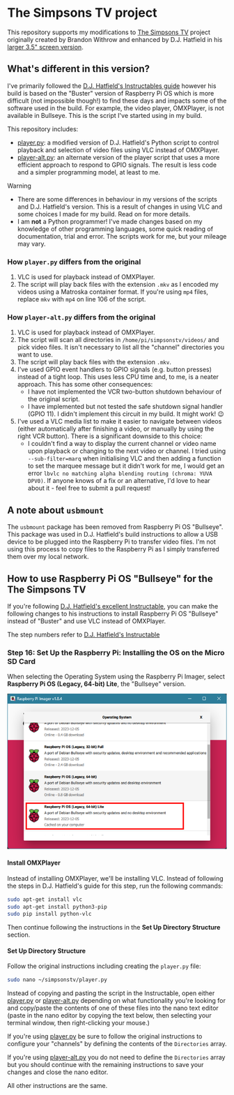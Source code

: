 # The Simpsons TV project

This repository supports my modifications to [The Simpsons TV](https://withrow.io/simpsons-tv-build-guide) project originally created by Brandon Withrow and enhanced by D.J. Hatfield in his [larger 3.5" screen version](https://www.instructables.com/The-Simpsons-TV-35-Screen-Version/).

## What's different in this version?

I've primarily followed the [D.J. Hatfield's Instructables guide](https://www.instructables.com/The-Simpsons-TV-35-Screen-Version/) however his build is based on the "Buster" version of Raspberry Pi OS which is more difficult (not impossible though!) to find these days and impacts some of the software used in the build. For example, the video player, OMXPlayer, is not available in Bullseye. This is the script I've started using in my build.

This repository includes:

- [player.py](./player.py): a modified version of D.J. Hatfield's Python script to control playback and selection of video files using VLC instead of OMXPlayer.
- [player-alt.py](./player-alt.py): an alternate version of the player script that uses a more efficient approach to respond to GPIO signals. The result is less code and a simpler programming model, at least to me.

> [!WARNING]
>
> - There are some differences in behaviour in my versions of the scripts and D.J. Hatfield's version. This is a result of changes in using VLC and some choices I made for my build. Read on for more details.
> - I am **not** a Python programmer! I've made changes based on my knowledge of other programming languages, some quick reading of documentation, trial and error. The scripts work for me, but your mileage may vary.

### How `player.py` differs from the original

1. VLC is used for playback instead of OMXPlayer.
2. The script will play back files with the extension `.mkv` as I encoded my videos using a Matroska container format. If you're using `mp4` files, replace `mkv` with `mp4` on line 106 of the script.

### How `player-alt.py` differs from the original

1. VLC is used for playback instead of OMXPlayer.
2. The script will scan all directories in `/home/pi/simpsonstv/videos/` and pick video files. It isn't necessary to list all the "channel" directories you want to use.
3. The script will play back files with the extension `.mkv`.
4. I've used GPIO event handlers to GPIO signals (e.g. button presses) instead of a tight loop. This uses less CPU time and, to me, is a neater approach. This has some other consequences:
   - I have not implemented the VCR two-button shutdown behaviour of the original script.
   - I have implemented but not tested the safe shutdown signal handler (GPIO 11). I didn't implement this circuit in my build. It might work! 😉
5. I've used a VLC media list to make it easier to navigate between videos (either automatically after finishing a video, or manually by using the right VCR button). There is a significant downside to this choice:
   - I couldn't find a way to display the current channel or video name upon playback or changing to the next video or channel. I tried using `--sub-filter=marq` when initialising VLC and then adding a function to set the marquee message but it didn't work for me, I would get an error `lbvlc no matching alpha blending routing (chroma: YUVA DPV0)`. If anyone knows of a fix or an alternative, I'd love to hear about it - feel free to submit a pull request!

## A note about `usbmount`

The `usbmount` package has been removed from Raspberry Pi OS "Bullseye". This package was used in D.J. Hatfield's build instructions to allow a USB device to be plugged into the Raspberry Pi to transfer video files. I'm not using this process to copy files to the Raspberry Pi as I simply transferred them over my local network.

## How to use Raspberry Pi OS "Bullseye" for the The Simpsons TV

If you're following [D.J. Hatfield's excellent Instructable](https://www.instructables.com/The-Simpsons-TV-35-Screen-Version/), you can make the following changes to his instructions to install Raspberry Pi OS "Bullseye" instead of "Buster" and use VLC instead of OMXPlayer.

The step numbers refer to [D.J. Hatfield's Instructable](https://www.instructables.com/The-Simpsons-TV-35-Screen-Version/)

### Step 16: Set Up the Raspberry Pi: Installing the OS on the Micro SD Card

When selecting the Operating System using the Raspberry Pi Imager, select **Raspberry Pi OS (Legacy, 64-bit) Lite**, the "Bullseye" version.

![Raspberry Pi OS Imager user interface](images/raspberry-pi-os.png)

#### Install OMXPlayer

Instead of installing OMXPlayer, we'll be installing VLC. Instead of following the steps in D.J. Hatfield's guide for this step, run the following commands:

```bash
sudo apt-get install vlc
sudo apt-get install python3-pip
sudo pip install python-vlc
```

Then continue following the instructions in the **Set Up Directory Structure** section.

#### Set Up Directory Structure

Follow the original instructions including creating the `player.py` file:

```bash
sudo nano ~/simpsonstv/player.py
```

Instead of copying and pasting the script in the Instructable, open either [player.py](./player.py) or [player-alt.py](./player-alt.py) depending on what functionality you're looking for and copy/paste the contents of one of these files into the nano text editor (paste in the nano editor by copying the text below, then selecting your terminal window, then right-clicking your mouse.)

If you're using [player.py](./player.py) be sure to follow the original instructions to configure your "channels" by defining the contents of the `Directories` array.

If you're using [player-alt.py](./player-alt.py) you do not need to define the `Directories` array but you should continue with the remaining instructions to save your changes and close the nano editor.

All other instructions are the same.
